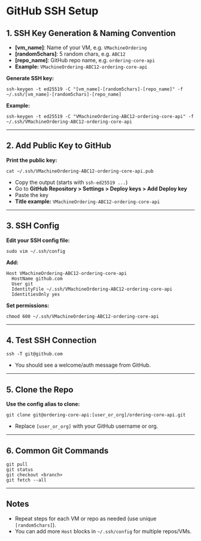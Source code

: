 # GitHub SSH Setup #

## 1. SSH Key Generation & Naming Convention ##

- **[vm_name]**: Name of your VM, e.g. `VMachineOrdering`
- **[random5chars]**: 5 random chars, e.g. `ABC12`
- **[repo_name]**: GitHub repo name, e.g. `ordering-core-api`
- **Example:** `VMachineOrdering-ABC12-ordering-core-api`

**Generate SSH key:**
```
ssh-keygen -t ed25519 -C "[vm_name]-[random5chars]-[repo_name]" -f ~/.ssh/[vm_name]-[random5chars]-[repo_name]
```

**Example:**
```
ssh-keygen -t ed25519 -C "VMachineOrdering-ABC12-ordering-core-api" -f ~/.ssh/VMachineOrdering-ABC12-ordering-core-api
```

---

## 2. Add Public Key to GitHub

**Print the public key:**
```
cat ~/.ssh/VMachineOrdering-ABC12-ordering-core-api.pub
```

- Copy the output (starts with `ssh-ed25519 ...`)
- Go to **GitHub Repository > Settings > Deploy keys > Add Deploy key**
- Paste the key  
- **Title example:** `VMachineOrdering-ABC12-ordering-core-api`

---

## 3. SSH Config

**Edit your SSH config file:**
```
sudo vim ~/.ssh/config
```

**Add:**
```
Host VMachineOrdering-ABC12-ordering-core-api
  HostName github.com
  User git
  IdentityFile ~/.ssh/VMachineOrdering-ABC12-ordering-core-api
  IdentitiesOnly yes
```

**Set permissions:**
```
chmod 600 ~/.ssh/VMachineOrdering-ABC12-ordering-core-api
```

---

## 4. Test SSH Connection

```
ssh -T git@github.com
```

- You should see a welcome/auth message from GitHub.

---

## 5. Clone the Repo

**Use the config alias to clone:**
```
git clone git@ordering-core-api:[user_or_org]/ordering-core-api.git
```

- Replace `[user_or_org]` with your GitHub username or org.

---

## 6. Common Git Commands

```
git pull
git status
git checkout <branch>
git fetch --all
```

---

## Notes

- Repeat steps for each VM or repo as needed (use unique `[random5chars]`).
- You can add more `Host` blocks in `~/.ssh/config` for multiple repos/VMs.
